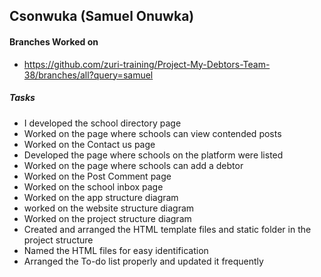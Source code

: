 ## Csonwuka (Samuel Onuwka)
#### Branches Worked on <br/>
- https://github.com/zuri-training/Project-My-Debtors-Team-38/branches/all?query=samuel

##### Tasks <br/>
- I developed the school directory page
- Worked on the page where schools can view contended posts
- Worked on the Contact us page
- Developed the page where schools on the platform were listed
- Worked on the page where schools can add a debtor
- Worked on the Post Comment page
- Worked on the school inbox page
- Worked on the app structure diagram
- worked on the website structure diagram
- Worked on the project structure diagram
- Created and arranged the HTML template files and static folder in the project structure
- Named the HTML files for easy identification
- Arranged the To-do list properly and updated it frequently
